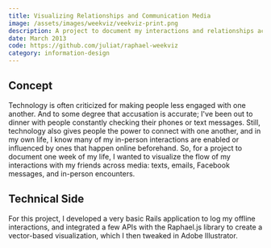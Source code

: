 ```yaml
---
title: Visualizing Relationships and Communication Media
image: /assets/images/weekviz/veekviz-print.png
description: A project to document my interactions and relationships across media (online and offline.) A visualization of my email and facebook messages over one week.
date: March 2013
code: https://github.com/juliat/raphael-weekviz
category: information-design
---
```


## Concept

Technology is often criticized for making people less engaged with one another. And to some degree that accusation is accurate; I've been out to dinner with people constantly checking their phones or text messages. Still, technology also gives people the power to connect with one another, and in my own life, I know many of my in-person interactions are enabled or influenced by ones that happen online beforehand. So, for a project to document one week of my life, I wanted to visualize the flow of my interactions with my friends across media: texts, emails, Facebook messages, and in-person encounters.

## Technical Side

For this project, I developed a very basic Rails application to log my offline interactions, and integrated a few APIs with the Raphael.js library to create a vector-based visualization, which I then tweaked in Adobe Illustrator.